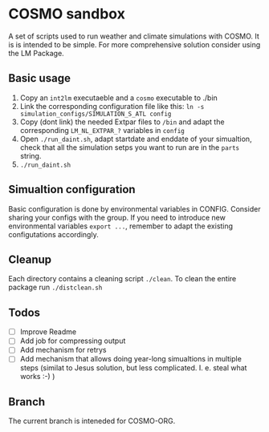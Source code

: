 # COSMO sandbox
A set of scripts used to run weather and climate simulations with COSMO. It is is intended to be simple. For more comprehensive solution consider using the LM Package.

## Basic usage

1. Copy an `int2lm` executaeble and a `cosmo` executable to ./bin
2. Link the corresponding configuration file like this: `ln -s simulation_configs/SIMULATION_S_ATL config` 
3. Copy (dont  link) the needed Extpar files to `/bin` and adapt the corresponding `LM_NL_EXTPAR_?` variables in `config`
4. Open `./run_daint.sh`, adapt startdate and enddate of your simualtion, check that all the simulation setps you want to run are in the `parts` string.
5. `./run_daint.sh`

## Simualtion configuration
Basic configuration is done by environmental variables in CONFIG. Consider sharing your configs with the group. If you need to introduce new environmental variables `export ...`, remember to adapt the existing configutations accordingly.

## Cleanup
Each directory contains a cleaning script `./clean`. To clean the entire package  run `./distclean.sh`

## Todos
- [ ] Improve Readme
- [ ] Add job for compressing output
- [ ] Add mechanism for  retrys
- [ ] Add mechanism that allows doing year-long simualtions in multiple steps (similat to Jesus solution, but less complicated. I. e. steal what works :-) )

## Branch
The current branch is inteneded for COSMO-ORG.
